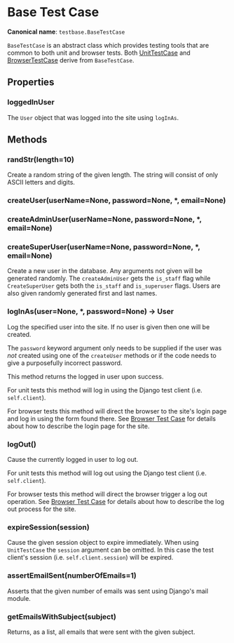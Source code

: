 # Base Test Case

**Canonical name**: `testbase.BaseTestCase`

`BaseTestCase` is an abstract class which provides testing tools that are common to both unit and browser tests. Both 
[UnitTestCase](unit/unit.md) and [BrowserTestCase](browser/browser.md) derive from `BaseTestCase`.

## Properties

### loggedInUser

The `User` object that was logged into the site using `logInAs`.

## Methods

### randStr(length=10)

Create a random string of the given length. The string will consist of only ASCII letters and digits.

### createUser(userName=None, password=None, *, email=None)
### createAdminUser(userName=None, password=None, *, email=None)
### createSuperUser(userName=None, password=None, *, email=None)

Create a new user in the database. Any arguments not given will be generated randomly. The `createAdminUser` gets the
`is_staff` flag while `CreateSuperUser` gets both the `is_staff` and `is_superuser` flags. Users are also given
randomly generated first and last names.

### logInAs(user=None, *, password=None) -> User

Log the specified user into the site. If no user is given then one will be created.

The `password` keyword argument only needs to be supplied if the user was _not_
created using one of the `createUser` methods or if the code needs to give a purposefully incorrect 
password.

This method returns the logged in user upon success.

For unit tests this method will log in using the Django test client (i.e. `self.client`).

For browser tests this method will direct the browser to the site's login page and log in using the form found there.
See [Browser Test Case](browser/browser.md) for details about how to describe the login page for the site.

### logOut()

Cause the currently logged in user to log out.

For unit tests this method will log out using the Django test client (i.e. `self.client`).

For browser tests this method will direct the browser trigger a log out operation. See 
[Browser Test Case](browser/browser.md) for details about how to describe the log out process for the site.

### expireSession(session)

Cause the given session object to expire immediately. When using `UnitTestCase` the `session` argument can be
omitted. In this case the test client's session (i.e. `self.client.session`) will be expired.

### assertEmailSent(numberOfEmails=1)

Asserts that the given number of emails was sent using Django's mail module.

### getEmailsWithSubject(subject)

Returns, as a list, all emails that were sent with the given subject.
